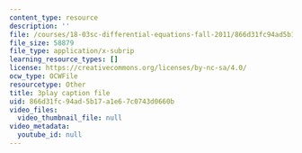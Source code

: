 ```yaml
---
content_type: resource
description: ''
file: /courses/18-03sc-differential-equations-fall-2011/866d31fc94ad5b17a1e67c0743d0660b_tVzaX9u6YAE.vtt
file_size: 58879
file_type: application/x-subrip
learning_resource_types: []
license: https://creativecommons.org/licenses/by-nc-sa/4.0/
ocw_type: OCWFile
resourcetype: Other
title: 3play caption file
uid: 866d31fc-94ad-5b17-a1e6-7c0743d0660b
video_files:
  video_thumbnail_file: null
video_metadata:
  youtube_id: null
---
```

